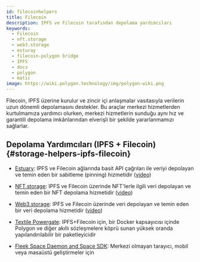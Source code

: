 ```yaml
---
id: filecoinhelpers
title: Filecoin
description: IPFS ve Filecoin tarafından depolama yardımcıları
keywords:
  - Filecoin
  - nft.storage
  - web3.storage
  - esturay
  - filecoin-polygon bridge
  - IPFS
  - docs
  - polygon
  - matic
image: https://wiki.polygon.technology/img/polygon-wiki.png
---
```


Filecoin, IPFS üzerine kurulur ve zincir içi anlaşmalar vasıtasıyla verilerin uzun dönemli depolamasını destekler. Bu araçlar merkezi hizmetlerden kurtulmamıza yardımcı olurken, merkezi hizmetlerin sunduğu aynı hız ve garantili depolama imkânlarından elverişli bir şekilde yararlanmamızı sağlarlar.

## Depolama Yardımcıları (IPFS + Filecoin) {#storage-helpers-ipfs-filecoin}

- [Estuary](https://estuary.tech): IPFS ve Filecoin ağlarında basit API çağrıları ile veriyi depolayan ve temin eden bir sabitleme (pinning) hizmetidir ([video](https://www.youtube.com/watch?v=AHAMHbpioGw))

- [NFT.storage](https://nft.storage): IPFS ve Filecoin üzerinde NFT'lerle ilgili veri depolayan ve temin eden bir NFT depolama hizmetidir ([video](https://youtu.be/Ckb4RRJo-W0))

- [Web3.storage](https://web3.storage): IPFS ve Filecoin üzerinde veri depolayan ve temin eden bir veri depolama hizmetidir ([video](https://youtu.be/lPEqg6oL3Nk))

- [Textile Powergate](https://docs.textile.io/powergate/): IPFS+Filecoin için, bir Docker kapsayıcısı içinde Polygon ve diğer akıllı sözleşmelere köprü sunan yüksek oranda yapılandırılabilir bir paketleyicidir

- [Fleek Space Daemon and Space SDK](https://fleek.co/space-sdk/): Merkezi olmayan tarayıcı, mobil veya masaüstü geliştirmeler için

